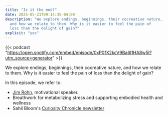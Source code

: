 ```yaml
---
title: "Is it the end?"
date: 2025-05-21T09:14:35-04:00
description: "We explore endings, beginnings, their cocreative nature, 
  and how we relate to them. Why is it easier to feel the pain of 
  loss than the delight of gain?"
explicit: "yes"
---
```


{{< podcast "https://open.spotify.com/embed/episode/0xP0fX2kcV9Ba6l1HA8w5I?utm_source=generator" >}}

We explore endings, beginnings, their cocreative nature, and how we relate to
them. Why is it easier to feel the pain of loss than the delight of gain?

In this episode, we refer to:

* [Jim Rohn](https://en.wikipedia.org/wiki/Jim_Rohn), motivational speaker.
* Breathwork for metabolizing stress and supporting embodied health and wellness
* Sahil Bloom's [Curiosity Chronicle newsletter](https://www.sahilbloom.com/newsletter)
